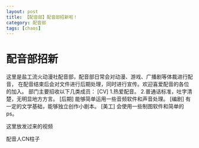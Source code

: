 ```yaml
---
layout: post
title: 【配音部】配音部招新啦！
category: 配音部
tags: [chaos]
---
```


# 配音部招新

这里是盐工流火动漫社配音部，配音部日常会对动漫、游戏、广播剧等体裁进行配音，
在配音结束后会对文件进行后期处理，同时进行宣传。欢迎喜爱配音的各位的加入。
部门主要招收以下几类成员：
[CV]
1.热爱配音。
2.普通话标准，吐字清楚，无明显地方方言。
[后期]
能够简单运用一些音频软件和声音处理。
[编剧]
有一定的文学基础，能够独立创作小剧本。
[美工]
会使用一些制图软件和简单的ps。

这里放发过来的视频

配音人CN柱子
